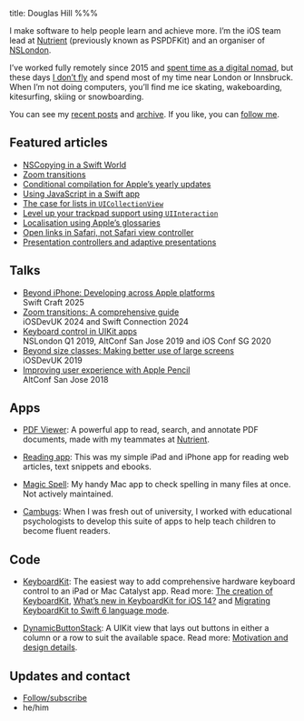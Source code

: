 title: Douglas Hill
%%%

I make software to help people learn and achieve more. I’m the iOS team lead at [Nutrient](https://www.nutrient.io/) (previously known as PSPDFKit) and an organiser of [NSLondon](https://nslondon.com/).

I’ve worked fully remotely since 2015 and [spent time as a digital nomad](https://pspdfkit.com/blog/2017/remote-work/), but these days [I don’t fly](four-years-without-flying/) and spend most of my time near London or Innsbruck. When I’m not doing computers, you’ll find me ice skating, wakeboarding, kitesurfing, skiing or snowboarding.

You can see my [recent posts](recent/) and [archive](archive/). If you like, you can [follow me](follow/).

## Featured articles

- [NSCopying in a Swift World](https://pspdfkit.com/blog/2024/nscopying-in-a-swift-world/)
- [Zoom transitions](zoom-transitions/)
- [Conditional compilation for Apple’s yearly updates](https://pspdfkit.com/blog/2023/conditional-compilation-apple-yearly-updates/)
- [Using JavaScript in a Swift app](javascript-in-swift/)
- [The case for lists in `UICollectionView`](https://pspdfkit.com/blog/2020/the-case-for-lists-in-uicollectionview/)
- [Level up your trackpad support using `UIInteraction`](https://pspdfkit.com/blog/2020/level-up-your-trackpad-support-using-uiinteraction/)
- [Localisation using Apple’s glossaries](localisation-using-apples-glossaries/)
- [Open links in Safari, not Safari view controller](https://pspdfkit.com/blog/2019/open-links-in-safari-not-safari-view-controller/)
- [Presentation controllers and adaptive presentations](https://pspdfkit.com/blog/2015/presentation-controllers/)

## Talks

- [Beyond iPhone: Developing across Apple platforms](https://www.nutrient.io/blog/developing-across-apple-platforms/)<br>Swift Craft 2025
- [Zoom transitions: A comprehensive guide](/zoom-transitions-talk/)<br>iOSDevUK 2024 and Swift Connection 2024
- [Keyboard control in UIKit apps](keyboard-control/)<br>NSLondon Q1 2019, AltConf San Jose 2019 and iOS Conf SG 2020
- [Beyond size classes: Making better use of large screens](large-screens/)<br>iOSDevUK 2019
- [Improving user experience with Apple Pencil](apple-pencil/)<br>AltConf San Jose 2018

## Apps

- [PDF Viewer](https://apps.apple.com/app/id1120099014): A powerful app to read, search, and annotate PDF documents, made with my teammates at [Nutrient](https://www.nutrient.io/).

- [Reading app](reading-app/): This was my simple iPad and iPhone app for reading web articles, text snippets and ebooks.

- [Magic Spell](magicspell/): My handy Mac app to check spelling in many files at once. Not actively maintained.

- [Cambugs](https://apps.apple.com/app/cambugs-letter-sounds/id574190228): When I was fresh out of university, I worked with educational psychologists  to develop this suite of apps to help teach children to become fluent readers.

## Code

- [KeyboardKit](https://github.com/douglashill/KeyboardKit): The easiest way to add comprehensive hardware keyboard control to an iPad or Mac Catalyst app. Read more: [The creation of KeyboardKit](status/1201265719788392448/), [What’s new in KeyboardKit for iOS 14?](whats-new-in-keyboardkit-for-ios-14/) and [Migrating KeyboardKit to Swift 6 language mode](keyboardkit-swift-6/).

- [DynamicButtonStack](https://github.com/douglashill/DynamicButtonStack): A UIKit view that lays out buttons in either a column or a row to suit the available space. Read more: [Motivation and design details](dynamic-button-stack/).

## Updates and contact

<ul>
<li><a href="follow/">Follow/subscribe</a></li>
<script type="text/javascript">
//<![CDATA[
<!--
var x="function f(x){var i,o=\"\",l=x.length;for(i=l-1;i>=0;i--) {try{o+=x.c" +
"harAt(i);}catch(e){}}return o;}f(\")\\\"function f(x,y){var i,o=\\\"\\\\\\\""+
"\\\\,l=x.length;for(i=0;i<l;i++){if(i<13)y++;y%=127;o+=String.fromCharCode(" +
"x.charCodeAt(i)^(y++));}return o;}f(\\\"\\\\j\\\\\\\\177qa{}th0WPMRBDG\\\\\\"+
"\\002\\\\\\\\t\\\\\\\\020AG\\\\\\\\021\\\\\\\\014P\\\\\\\\022[FPP\\\\\\\\nd" +
"\\\\\\\\033WZUQJPz)'/(*\\\\\\\\006#'<-'->&&<=|0;\\\\\\\\tti\\\\\\\\0354;20a" +
"q>^]M\\\\\\\\017\\\\\\\\r[DNSYQ\\\"\\\\,13)\\\"(f};)lo,0(rtsbus.o nruter};)" +
"i(tArahc.x=+o{)--i;0=>i;1-l=i(rof}}{)e(hctac};l=+l;x=+x{yrt{)49=!)31/l(tAed" +
"oCrahc.x(elihw;lo=l,htgnel.x=lo,\\\"\\\"=o,i rav{)x(f noitcnuf\")"           ;
while(x=eval(x));
//-->
//]]>
</script>
<li>he/him</li>
</ul>
